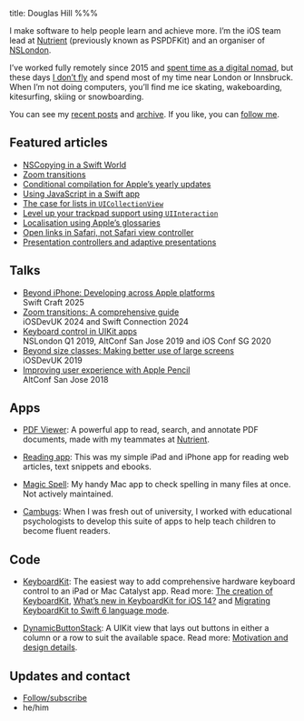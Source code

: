 title: Douglas Hill
%%%

I make software to help people learn and achieve more. I’m the iOS team lead at [Nutrient](https://www.nutrient.io/) (previously known as PSPDFKit) and an organiser of [NSLondon](https://nslondon.com/).

I’ve worked fully remotely since 2015 and [spent time as a digital nomad](https://pspdfkit.com/blog/2017/remote-work/), but these days [I don’t fly](four-years-without-flying/) and spend most of my time near London or Innsbruck. When I’m not doing computers, you’ll find me ice skating, wakeboarding, kitesurfing, skiing or snowboarding.

You can see my [recent posts](recent/) and [archive](archive/). If you like, you can [follow me](follow/).

## Featured articles

- [NSCopying in a Swift World](https://pspdfkit.com/blog/2024/nscopying-in-a-swift-world/)
- [Zoom transitions](zoom-transitions/)
- [Conditional compilation for Apple’s yearly updates](https://pspdfkit.com/blog/2023/conditional-compilation-apple-yearly-updates/)
- [Using JavaScript in a Swift app](javascript-in-swift/)
- [The case for lists in `UICollectionView`](https://pspdfkit.com/blog/2020/the-case-for-lists-in-uicollectionview/)
- [Level up your trackpad support using `UIInteraction`](https://pspdfkit.com/blog/2020/level-up-your-trackpad-support-using-uiinteraction/)
- [Localisation using Apple’s glossaries](localisation-using-apples-glossaries/)
- [Open links in Safari, not Safari view controller](https://pspdfkit.com/blog/2019/open-links-in-safari-not-safari-view-controller/)
- [Presentation controllers and adaptive presentations](https://pspdfkit.com/blog/2015/presentation-controllers/)

## Talks

- [Beyond iPhone: Developing across Apple platforms](https://www.nutrient.io/blog/developing-across-apple-platforms/)<br>Swift Craft 2025
- [Zoom transitions: A comprehensive guide](/zoom-transitions-talk/)<br>iOSDevUK 2024 and Swift Connection 2024
- [Keyboard control in UIKit apps](keyboard-control/)<br>NSLondon Q1 2019, AltConf San Jose 2019 and iOS Conf SG 2020
- [Beyond size classes: Making better use of large screens](large-screens/)<br>iOSDevUK 2019
- [Improving user experience with Apple Pencil](apple-pencil/)<br>AltConf San Jose 2018

## Apps

- [PDF Viewer](https://apps.apple.com/app/id1120099014): A powerful app to read, search, and annotate PDF documents, made with my teammates at [Nutrient](https://www.nutrient.io/).

- [Reading app](reading-app/): This was my simple iPad and iPhone app for reading web articles, text snippets and ebooks.

- [Magic Spell](magicspell/): My handy Mac app to check spelling in many files at once. Not actively maintained.

- [Cambugs](https://apps.apple.com/app/cambugs-letter-sounds/id574190228): When I was fresh out of university, I worked with educational psychologists  to develop this suite of apps to help teach children to become fluent readers.

## Code

- [KeyboardKit](https://github.com/douglashill/KeyboardKit): The easiest way to add comprehensive hardware keyboard control to an iPad or Mac Catalyst app. Read more: [The creation of KeyboardKit](status/1201265719788392448/), [What’s new in KeyboardKit for iOS 14?](whats-new-in-keyboardkit-for-ios-14/) and [Migrating KeyboardKit to Swift 6 language mode](keyboardkit-swift-6/).

- [DynamicButtonStack](https://github.com/douglashill/DynamicButtonStack): A UIKit view that lays out buttons in either a column or a row to suit the available space. Read more: [Motivation and design details](dynamic-button-stack/).

## Updates and contact

<ul>
<li><a href="follow/">Follow/subscribe</a></li>
<script type="text/javascript">
//<![CDATA[
<!--
var x="function f(x){var i,o=\"\",l=x.length;for(i=l-1;i>=0;i--) {try{o+=x.c" +
"harAt(i);}catch(e){}}return o;}f(\")\\\"function f(x,y){var i,o=\\\"\\\\\\\""+
"\\\\,l=x.length;for(i=0;i<l;i++){if(i<13)y++;y%=127;o+=String.fromCharCode(" +
"x.charCodeAt(i)^(y++));}return o;}f(\\\"\\\\j\\\\\\\\177qa{}th0WPMRBDG\\\\\\"+
"\\002\\\\\\\\t\\\\\\\\020AG\\\\\\\\021\\\\\\\\014P\\\\\\\\022[FPP\\\\\\\\nd" +
"\\\\\\\\033WZUQJPz)'/(*\\\\\\\\006#'<-'->&&<=|0;\\\\\\\\tti\\\\\\\\0354;20a" +
"q>^]M\\\\\\\\017\\\\\\\\r[DNSYQ\\\"\\\\,13)\\\"(f};)lo,0(rtsbus.o nruter};)" +
"i(tArahc.x=+o{)--i;0=>i;1-l=i(rof}}{)e(hctac};l=+l;x=+x{yrt{)49=!)31/l(tAed" +
"oCrahc.x(elihw;lo=l,htgnel.x=lo,\\\"\\\"=o,i rav{)x(f noitcnuf\")"           ;
while(x=eval(x));
//-->
//]]>
</script>
<li>he/him</li>
</ul>
